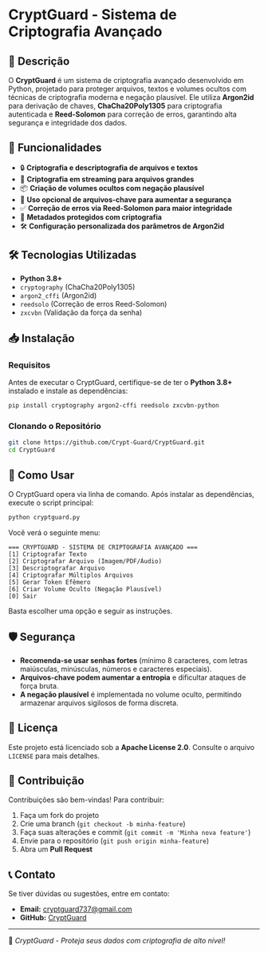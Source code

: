 # CryptGuard - Sistema de Criptografia Avançado

## 📌 Descrição
O **CryptGuard** é um sistema de criptografia avançado desenvolvido em Python, projetado para proteger arquivos, textos e volumes ocultos com técnicas de criptografia moderna e negação plausível. Ele utiliza **Argon2id** para derivação de chaves, **ChaCha20Poly1305** para criptografia autenticada e **Reed-Solomon** para correção de erros, garantindo alta segurança e integridade dos dados.

## 🚀 Funcionalidades
- 🔒 **Criptografia e descriptografia de arquivos e textos**
- 📂 **Criptografia em streaming para arquivos grandes**
- 📦 **Criação de volumes ocultos com negação plausível**
- 🔑 **Uso opcional de arquivos-chave para aumentar a segurança**
- ✅ **Correção de erros via Reed-Solomon para maior integridade**
- 🔐 **Metadados protegidos com criptografia**
- 🛠 **Configuração personalizada dos parâmetros de Argon2id**

## 🛠️ Tecnologias Utilizadas
- **Python 3.8+**
- `cryptography` (ChaCha20Poly1305)
- `argon2_cffi` (Argon2id)
- `reedsolo` (Correção de erros Reed-Solomon)
- `zxcvbn` (Validação da força da senha)

## 📥 Instalação
### Requisitos
Antes de executar o CryptGuard, certifique-se de ter o **Python 3.8+** instalado e instale as dependências:
```bash
pip install cryptography argon2-cffi reedsolo zxcvbn-python
```

### Clonando o Repositório
```bash
git clone https://github.com/Crypt-Guard/CryptGuard.git
cd CryptGuard
```

## 🔧 Como Usar
O CryptGuard opera via linha de comando. Após instalar as dependências, execute o script principal:
```bash
python cryptguard.py
```

Você verá o seguinte menu:
```
=== CRYPTGUARD - SISTEMA DE CRIPTOGRAFIA AVANÇADO ===
[1] Criptografar Texto
[2] Criptografar Arquivo (Imagem/PDF/Áudio)
[3] Descriptografar Arquivo
[4] Criptografar Múltiplos Arquivos
[5] Gerar Token Efêmero
[6] Criar Volume Oculto (Negação Plausível)
[0] Sair
```
Basta escolher uma opção e seguir as instruções.

## 🛡️ Segurança
- **Recomenda-se usar senhas fortes** (mínimo 8 caracteres, com letras maiúsculas, minúsculas, números e caracteres especiais).
- **Arquivos-chave podem aumentar a entropia** e dificultar ataques de força bruta.
- **A negação plausível** é implementada no volume oculto, permitindo armazenar arquivos sigilosos de forma discreta.

## 📜 Licença
Este projeto está licenciado sob a **Apache License 2.0**. Consulte o arquivo `LICENSE` para mais detalhes.

## 🤝 Contribuição
Contribuições são bem-vindas! Para contribuir:
1. Faça um fork do projeto
2. Crie uma branch (`git checkout -b minha-feature`)
3. Faça suas alterações e commit (`git commit -m 'Minha nova feature'`)
4. Envie para o repositório (`git push origin minha-feature`)
5. Abra um **Pull Request**

## 📞 Contato
Se tiver dúvidas ou sugestões, entre em contato:
- **Email:** cryptguard737@gmail.com
- **GitHub:** [CryptGuard](https://github.com/Crypt-Guard)

---
🔐 *CryptGuard - Proteja seus dados com criptografia de alto nível!*
